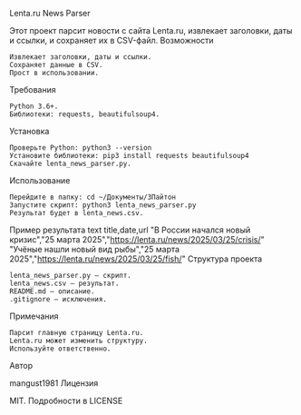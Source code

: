 Lenta.ru News Parser

Этот проект парсит новости с сайта Lenta.ru, извлекает заголовки, даты и ссылки, и сохраняет их в CSV-файл.
Возможности

    Извлекает заголовки, даты и ссылки.
    Сохраняет данные в CSV.
    Прост в использовании.

Требования

    Python 3.6+.
    Библиотеки: requests, beautifulsoup4.

Установка

    Проверьте Python: python3 --version
    Установите библиотеки: pip3 install requests beautifulsoup4
    Скачайте lenta_news_parser.py.

Использование

    Перейдите в папку: cd ~/Документы/3Пайтон
    Запустите скрипт: python3 lenta_news_parser.py
    Результат будет в lenta_news.csv.

Пример результата
text
title,date,url
"В России начался новый кризис","25 марта 2025","https://lenta.ru/news/2025/03/25/crisis/"
"Учёные нашли новый вид рыбы","25 марта 2025","https://lenta.ru/news/2025/03/25/fish/"
Структура проекта

    lenta_news_parser.py — скрипт.
    lenta_news.csv — результат.
    README.md — описание.
    .gitignore — исключения.

Примечания

    Парсит главную страницу Lenta.ru.
    Lenta.ru может изменить структуру.
    Используйте ответственно.

Автор

mangust1981
Лицензия

MIT. Подробности в LICENSE
